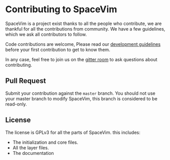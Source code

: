 <!-- Copyright (c) 2016-2020 Wang Shidong & Contributors -->
<!-- Author: Wang Shidong < wsdjeg at 163.com > -->
<!-- URL: https://spacevim.org -->
<!-- License: GPLv3 -->

# Contributing to SpaceVim

SpaceVim is a project exist thanks to all the people who contribute,
we are thankful for all the contributions from community.
We have a few guidelines, which we ask all contributors to follow.

Code contributions are welcome,
Please read our [development guidelines](https://spacevim.org/development/)
before your first contribution to get to know them.

In any case, feel free to join us on the [gitter room](https://gitter.im/SpaceVim/SpaceVim)
to ask questions about contributing.

## Pull Request

Submit your contribution against the `master` branch. You should not use your master branch
to modify SpaceVim, this branch is considered to be read-only.

## License

The license is GPLv3 for all the parts of SpaceVim. this includes:

- The initialization and core files.
- All the layer files.
- The documentation
